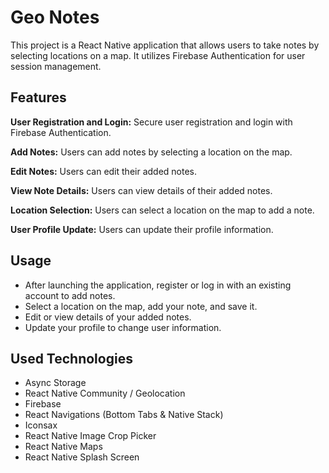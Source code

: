 # Geo Notes

This project is a React Native application that allows users to take notes by selecting locations on a map. It utilizes Firebase Authentication for user session management.

## Features

**User Registration and Login:** Secure user registration and login with Firebase Authentication.

**Add Notes:** Users can add notes by selecting a location on the map.

**Edit Notes:** Users can edit their added notes.

**View Note Details:** Users can view details of their added notes.

**Location Selection:** Users can select a location on the map to add a note.

**User Profile Update:** Users can update their profile information.

## Usage

- After launching the application, register or log in with an existing account to add notes.
- Select a location on the map, add your note, and save it.
- Edit or view details of your added notes.
- Update your profile to change user information.

## Used Technologies

- Async Storage
- React Native Community / Geolocation
- Firebase
- React Navigations (Bottom Tabs & Native Stack)
- Iconsax
- React Native Image Crop Picker
- React Native Maps
- React Native Splash Screen

